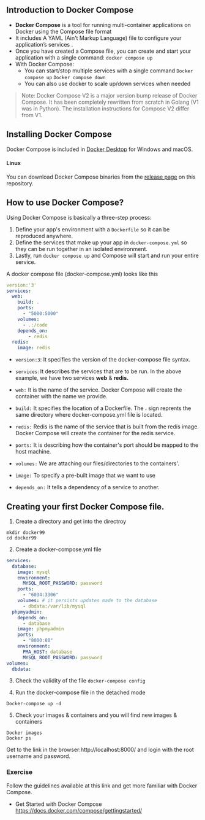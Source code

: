 ## Introduction to Docker Compose
- **Docker Compose** is a tool for running multi-container applications on Docker using the Compose file format
- It includes A YAML (Ain't Markup Language) file to configure your application’s services . 
-  Once you have created a Compose file, you can create and start your application with a single command: `docker compose up`
- With Docker Compose:
    - You can start/stop multiple services with a single command `Docker compose up` `Docker compose down`
    - You can also use docker to scale up/down services when needed
> Note: Docker Compose V2 is a major version bump release of Docker Compose. It has been completely rewritten from scratch in Golang (V1 was in Python). The installation instructions for Compose V2 differ from V1.

## Installing Docker Compose
Docker Compose is included in
[Docker Desktop](https://www.docker.com/products/docker-desktop)
for Windows and macOS.

#### Linux

You can download Docker Compose binaries from the
[release page](https://github.com/docker/compose/releases) on this repository.

## How to use Docker Compose?

Using Docker Compose is basically a three-step process:
1. Define your app's environment with a `Dockerfile` so it can be reproduced anywhere.
2. Define the services that make up your app in `docker-compose.yml` so they can be run together in an isolated environment.
3. Lastly, run `docker compose up` and Compose will start and run your entire service.

A docker compose file (docker-compose.yml) looks like this
```yaml
version:'3'
services:
  web:
    build: .
    ports:
      - "5000:5000"
    volumes:
      - .:/code
    depends_on:
        - redis
  redis:
    image: redis
```
- `version:3`: It specifies the version of the docker-compose file syntax.
- `services:`It describes the services that are to be run. In the above example, we have two services **web** & **redis.**
- `web:` It is the name of the service. Docker Compose will create the container with the name we provide. 

- `build:` It specifies the location of a Dockerfile. The **.** sign reprents the same directory where docker-compose.yml file is located.

- `redis:` Redis is the name of the service that is built from the redis image. Docker Compose will create the container for the redis service.
- `ports:` It is describing how the container's port should be mapped to the host machine.

- `volumes:` We are attaching our files/directories to the containers'. 
- `image:` To specify a pre-built image that we want to use

- `depends_on:` It tells a dependency of a service to another.

## Creating your first Docker Compose file.
1. Create a directory and get into the directroy 
```
mkdir docker99 
cd docker99
```
2. Create a docker-compose.yml file 

```yml
services:
  database:
    image: mysql
    environment:
      MYSQL_ROOT_PASSWORD: password
    ports:
      - "6034:3306"
    volumes: # it persists updates made to the database
      - dbdata:/var/lib/mysql
  phpmyadmin:
    depends_on:
      - database
    image: phpmyadmin
    ports:
      - "8000:80"
    environment:
      PMA_HOST: database
      MYSQL_ROOT_PASSWORD: password
volumes:
  dbdata:

```

3. Check the validity of the file 
`docker-compose config`

4. Run the docker-compose file in the detached mode

`Docker-compose up -d`

5. Check your images & containers and you will find new images & containers 

```
Docker images
Docker ps 
```
Get to the link in the browser:http://localhost:8000/ and login with the root username and password. 

### Exercise 
Follow the guidelines available at this link and get more familiar with Docker Compose. 
- Get Started with Docker Compose
https://docs.docker.com/compose/gettingstarted/ 